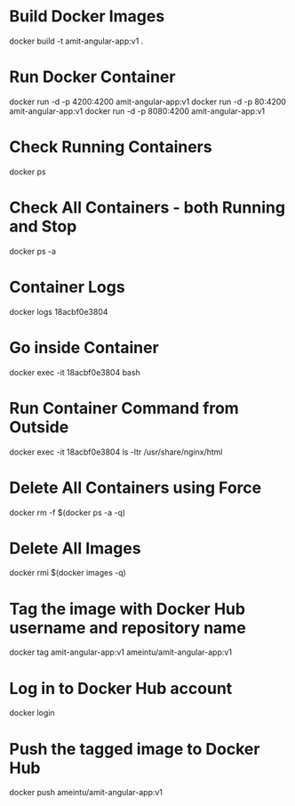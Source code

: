 # Build Docker Images
docker build -t amit-angular-app:v1 .

# Run Docker Container
docker run -d -p 4200:4200 amit-angular-app:v1
docker run -d -p 80:4200 amit-angular-app:v1
docker run -d -p 8080:4200 amit-angular-app:v1

# Check Running Containers
docker ps

# Check All Containers - both Running and Stop
docker ps -a

# Container Logs
docker logs 18acbf0e3804

# Go inside Container
docker exec -it 18acbf0e3804 bash

# Run Container Command from Outside
docker exec -it  18acbf0e3804 ls -ltr /usr/share/nginx/html

# Delete All Containers using Force
docker rm -f $(docker ps -a -q)

# Delete All Images
docker rmi $(docker images -q)

# Tag the image with Docker Hub username and repository name
docker tag amit-angular-app:v1 ameintu/amit-angular-app:v1

# Log in to Docker Hub account 
docker login

# Push the tagged image to Docker Hub
docker push ameintu/amit-angular-app:v1
